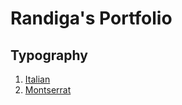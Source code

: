 # Randiga's Portfolio

## Typography

1. [Italian](https://fonts.google.com/specimen/Italiana)
2. [Montserrat](https://fonts.google.com/specimen/Montserrat)

